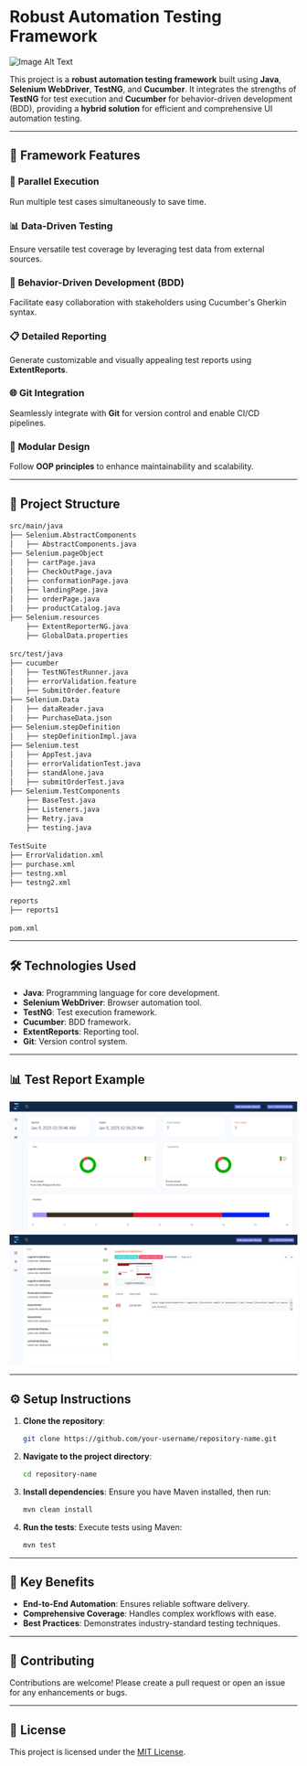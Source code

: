 
# Robust Automation Testing Framework

<!--![Automation Testing Banner](https://via.placeholder.com/1000x300?text=Automation+Testing+Framework)   -->
![Image Alt Text](https://anhtester.com/uploads/lesson/banner_post_cucumber_testng.jpg)


This project is a **robust automation testing framework** built using **Java**, **Selenium WebDriver**, **TestNG**, and **Cucumber**. It integrates the strengths of **TestNG** for test execution and **Cucumber** for behavior-driven development (BDD), providing a **hybrid solution** for efficient and comprehensive UI automation testing.

---

## 🚀 **Framework Features**

### 🔄 **Parallel Execution**
Run multiple test cases simultaneously to save time.

### 📊 **Data-Driven Testing**
Ensure versatile test coverage by leveraging test data from external sources.

### 📝 **Behavior-Driven Development (BDD)**
Facilitate easy collaboration with stakeholders using Cucumber's Gherkin syntax.

### 📋 **Detailed Reporting**
Generate customizable and visually appealing test reports using **ExtentReports**.

### 🌐 **Git Integration**
Seamlessly integrate with **Git** for version control and enable CI/CD pipelines.

### 🔧 **Modular Design**
Follow **OOP principles** to enhance maintainability and scalability.

---

## 📂 **Project Structure**

```plaintext
src/main/java
├── Selenium.AbstractComponents
│   ├── AbstractComponents.java
├── Selenium.pageObject
│   ├── cartPage.java
│   ├── CheckOutPage.java
│   ├── conformationPage.java
│   ├── landingPage.java
│   ├── orderPage.java
│   ├── productCatalog.java
├── Selenium.resources
    ├── ExtentReporterNG.java
    ├── GlobalData.properties

src/test/java
├── cucumber
│   ├── TestNGTestRunner.java
│   ├── errorValidation.feature
│   ├── SubmitOrder.feature
├── Selenium.Data
│   ├── dataReader.java
│   ├── PurchaseData.json
├── Selenium.stepDefinition
│   ├── stepDefinitionImpl.java
├── Selenium.test
│   ├── AppTest.java
│   ├── errorValidationTest.java
│   ├── standAlone.java
│   ├── submitOrderTest.java
├── Selenium.TestComponents
    ├── BaseTest.java
    ├── Listeners.java
    ├── Retry.java
    ├── testing.java

TestSuite
├── ErrorValidation.xml
├── purchase.xml
├── testng.xml
├── testng2.xml

reports
├── reports1

pom.xml
```

---

## 🛠️ **Technologies Used**

- **Java**: Programming language for core development.
- **Selenium WebDriver**: Browser automation tool.
- **TestNG**: Test execution framework.
- **Cucumber**: BDD framework.
- **ExtentReports**: Reporting tool.
- **Git**: Version control system.

---

## 📊 **Test Report Example**

<!--![ExtentReports Example](https://via.placeholder.com/800x400?text=Sample+ExtentReport)  -->
![Alt text](Screenshot1.png)
![Alt text](Screenshot2.png)

---

## ⚙️ **Setup Instructions**

1. **Clone the repository**:
   ```bash
   git clone https://github.com/your-username/repository-name.git
   ```

2. **Navigate to the project directory**:
   ```bash
   cd repository-name
   ```

3. **Install dependencies**:
   Ensure you have Maven installed, then run:
   ```bash
   mvn clean install
   ```

4. **Run the tests**:
   Execute tests using Maven:
   ```bash
   mvn test
   ```

---

## 📌 **Key Benefits**

- **End-to-End Automation**: Ensures reliable software delivery.
- **Comprehensive Coverage**: Handles complex workflows with ease.
- **Best Practices**: Demonstrates industry-standard testing techniques.

---

## 🌟 **Contributing**

Contributions are welcome! Please create a pull request or open an issue for any enhancements or bugs.

---

## 📄 **License**

This project is licensed under the [MIT License](https://opensource.org/licenses/MIT).

